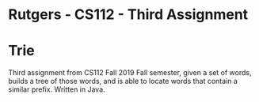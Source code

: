 # Rutgers - CS112 - Third Assignment

# Trie
Third assignment from CS112 Fall 2019 Fall semester, given a set of words, builds a tree of those words, and is able to locate words that contain a similar prefix. Written in Java.

